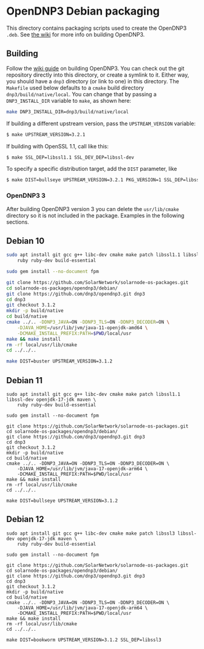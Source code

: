 # OpenDNP3 Debian packaging

This directory contains packaging scripts used to create the OpenDNP3 `.deb`.
See [the wiki][wiki-docs] for more info on building OpenDNP3.

## Building

Follow the [wiki guide][wiki-docs] on building OpenDNP3. You can check out the git
repository directly into this directory, or create a symlink to it. Either way, you
should have a `dnp3` directory (or link to one) in this directory. The `Makefile`
used below defaults to a `cmake` build directory `dnp3/build/native/local`. You
can change that by passing a `DNP3_INSTALL_DIR` variable to `make`, as shown here:


```sh
make DNP3_INSTALL_DIR=dnp3/build/native/local
```

If building a different upstream version, pass the `UPSTREAM_VERSION` variable:

```sh
$ make UPSTREAM_VERSION=3.2.1
```

If building with OpenSSL 1.1, call like this:

```sh
$ make SSL_DEP=libssl1.1 SSL_DEV_DEP=libssl-dev
```

To specify a specific distribution target, add the `DIST` parameter, like

```sh
$ make DIST=bullseye UPSTREAM_VERSION=3.2.1 PKG_VERSION=1 SSL_DEP=libssl1.1 SSL_DEV_DEP=libssl-dev
```

### OpenDNP3 3

After building OpenDNP3 version 3 you can delete the `usr/lib/cmake` directory so it is not included
in the package. Examples in the following sections.

## Debian 10

```sh
sudo apt install git gcc g++ libc-dev cmake make patch libssl1.1 libssl-dev openjdk-11-jdk maven \
    ruby ruby-dev build-essential

sudo gem install --no-document fpm

git clone https://github.com/SolarNetwork/solarnode-os-packages.git
cd solarnode-os-packages/opendnp3/debian/
git clone https://github.com/dnp3/opendnp3.git dnp3
cd dnp3
git checkout 3.1.2
mkdir -p build/native
cd build/native
cmake ../.. -DDNP3_JAVA=ON -DDNP3_TLS=ON -DDNP3_DECODER=ON \
    -DJAVA_HOME=/usr/lib/jvm/java-11-openjdk-amd64 \
    -DCMAKE_INSTALL_PREFIX:PATH=$PWD/local/usr
make && make install
rm -rf local/usr/lib/cmake
cd ../../..

make DIST=buster UPSTREAM_VERSION=3.1.2
```

## Debian 11

```
sudo apt install git gcc g++ libc-dev cmake make patch libssl1.1 libssl-dev openjdk-17-jdk maven \
    ruby ruby-dev build-essential

sudo gem install --no-document fpm

git clone https://github.com/SolarNetwork/solarnode-os-packages.git
cd solarnode-os-packages/opendnp3/debian/
git clone https://github.com/dnp3/opendnp3.git dnp3
cd dnp3
git checkout 3.1.2
mkdir -p build/native
cd build/native
cmake ../.. -DDNP3_JAVA=ON -DDNP3_TLS=ON -DDNP3_DECODER=ON \
    -DJAVA_HOME=/usr/lib/jvm/java-17-openjdk-arm64 \
    -DCMAKE_INSTALL_PREFIX:PATH=$PWD/local/usr
make && make install
rm -rf local/usr/lib/cmake
cd ../../..

make DIST=bullseye UPSTREAM_VERSION=3.1.2
```

## Debian 12

```
sudo apt install git gcc g++ libc-dev cmake make patch libssl3 libssl-dev openjdk-17-jdk maven \
    ruby ruby-dev build-essential

sudo gem install --no-document fpm

git clone https://github.com/SolarNetwork/solarnode-os-packages.git
cd solarnode-os-packages/opendnp3/debian/
git clone https://github.com/dnp3/opendnp3.git dnp3
cd dnp3
git checkout 3.1.2
mkdir -p build/native
cd build/native
cmake ../.. -DDNP3_JAVA=ON -DDNP3_TLS=ON -DDNP3_DECODER=ON \
    -DJAVA_HOME=/usr/lib/jvm/java-17-openjdk-arm64 \
    -DCMAKE_INSTALL_PREFIX:PATH=$PWD/local/usr
make && make install
rm -rf local/usr/lib/cmake
cd ../../..

make DIST=bookworm UPSTREAM_VERSION=3.1.2 SSL_DEP=libssl3
```

[wiki-docs]: https://github.com/SolarNetworkFoundation/solarnetwork-ops/wiki/OpenDNP3-Debian-Packaging

